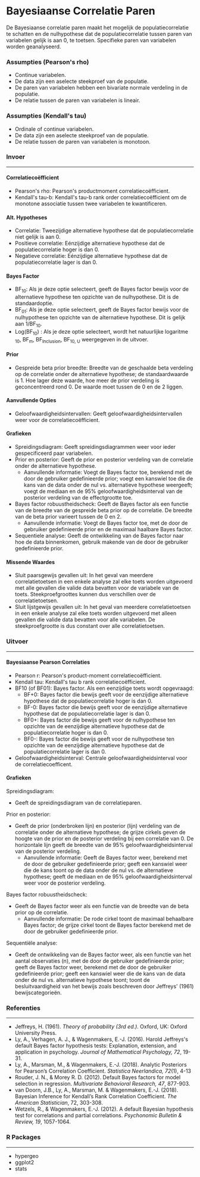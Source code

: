 Bayesiaanse Correlatie Paren
===

De Bayesiaanse correlatie paren maakt het mogelijk de populatiecorrelatie te schatten en de nulhypothese dat de populatiecorrelatie tussen paren van variabelen gelijk is aan 0, te toetsen. Specifieke paren van variabelen worden geanalyseerd.

### Assumpties (Pearson's rho)
- Continue variabelen.
- De data zijn een aselecte steekproef van de populatie.
- De paren van variabelen hebben een bivariate normale verdeling in de populatie.
- De relatie tussen de paren van variabelen is lineair.

### Assumpties (Kendall's tau)
- Ordinale of continue variabelen.
- De data zijn een aselecte steekproef van de populatie.
- De relatie tussen de paren van variabelen is monotoon.

### Invoer
---
#### Correlatiecoëfficient
- Pearson's rho: Pearson's productmoment correlatiecoëfficient. 
- Kendall's tau-b: Kendall's tau-b rank order correlatiecoëfficient om de monotone associatie tussen twee variabelen te kwantificeren.

#### Alt. Hypotheses
- Correlatie: Tweezijdige alternatieve hypothese dat de populatiecorrelatie niet gelijk is aan 0.
- Positieve correlatie: Eénzijdige alternatieve hypothese dat de populatiecorrelatie hoger is dan 0.
- Negatieve correlatie: Eénzijdige alternatieve hypothese dat de populatiecorrelatie lager is dan 0.

#### Bayes Factor  
- BF<sub>10</sub>: Als je deze optie selecteert, geeft de Bayes factor bewijs voor de alternatieve hypothese ten opzichte van de nulhypothese. Dit is de standaardoptie. 
- BF<sub>01</sub>: Als je deze optie selecteert, geeft de Bayes factor bewijs voor de nulhypothese ten opzichte van de alternatieve hypothese. Dit is gelijk aan 1/BF<sub>10</sub>.
- Log(BF<sub>10</sub>) : Als je deze optie selecteert, wordt het natuurlijke logaritme <sub>10</sub>, BF<sub>m</sub>, BF<sub>Inclusion</sub>, BF<sub>10, U</sub> weergegeven in de uitvoer.

#### Prior
- Gespreide beta prior breedte: Breedte van de geschaalde beta verdeling op de correlatie onder de alternatieve hypothese; de standaardwaarde is 1. Hoe lager deze waarde, hoe meer de prior verdeling is geconcentreerd rond 0. De waarde moet tussen de 0 en de 2 liggen. 

#### Aanvullende Opties
- Geloofwaardigheidsintervallen: Geeft geloofwaardigheidsintervallen weer voor de correlatiecoëfficient.

#### Grafieken
- Spreidingsdiagram: Geeft spreidingsdiagrammen weer voor ieder gespecificeerd paar variabelen. 
- Prior en posterior: Geeft de prior en posterior verdeling van de correlatie onder de alternatieve hypothese.
  - Aanvullende informatie: Voegt de Bayes factor toe, berekend met de door de gebruiker gedefinieerde prior; voegt een kanswiel toe die de kans van de data onder de nul vs. alternatieve hypothese weergeeft; voegt de mediaan en de 95% geloofwaardigheidsinterval van de posterior verdeling van de effectgrootte toe. 
- Bayes factor robuustheidscheck: Geeft de Bayes factor als een functie van de breedte van de gespreide beta prior op de correlatie. De breedte van de beta prior varieert tussen de 0 en 2. 
  - Aanvullende informatie: Voegt de Bayes factor toe, met de door de gebruiker gedefinieerde prior en de maximaal haalbare Bayes factor. 
- Sequentiele analyse: Geeft de ontwikkeling van de Bayes factor naar hoe de data binnenkomen, gebruik makende van de door de gebruiker gedefinieerde prior. 

#### Missende Waardes
  - Sluit paarsgewijs gevallen uit: In het geval van meerdere correlatietoetsen in een enkele analyse zal elke toets worden uitgevoerd met alle gevallen die valide data bevatten voor de variabele van de toets. Steekproefgroottes kunnen dus verschillen over de correlatietoetsen. 
  - Sluit lijstgewijs gevallen uit: In het geval van meerdere correlatietoetsen in een enkele analyse zal elke toets worden uitgevoerd met alleen gevallen die valide data bevatten voor alle variabelen. De steekproefgrootte is dus constant over alle correlatietoetsen. 

### Uitvoer 
---
#### Bayesiaanse Pearson Correlaties
- Pearson r: Pearson's product-moment correlatiecoëfficient.
- Kendall tau:  Kendall's tau b rank correlatiecoëfficient.
- BF10 (of BF01): Bayes factor. Als een eenzijdige toets wordt opgevraagd:
  - BF+0: Bayes factor die bewijs geeft voor de eenzijdige alternatieve hypothese dat de populatiecorrelatie hoger is dan 0. 
  - BF-0: Bayes factor die bewijs geeft voor de eenzijdige alternatieve hypothese dat de populatiecorrelatie lager is dan 0. 
  - BF0+: Bayes factor die bewijs geeft voor de nulhypothese ten opzichte van de eenzijdige alternatieve hypothese dat de populatiecorrelatie hoger is dan 0. 
  - BF0-: Bayes factor die bewijs geeft voor de nulhypothese ten opzichte van de eenzijdige alternatieve hypothese dat de populatiecorrelatie lager is dan 0. 
- Geloofwaardigheidsinterval: Centrale geloofwaardigheidsinterval voor de correlatiecoefficent. 

#### Grafieken
Spreidingsdiagram: 
- Geeft de spreidingsdiagram van de correlatieparen. 

Prior en posterior:
- Geeft de prior (onderbroken lijn) en posterior (lijn) verdeling van de correlatie onder de alternatieve hypothese; de grijze cirkels geven de hoogte van de prior en de posterior verdeling bij een correlatie van 0. De horizontale lijn geeft de breedte van de 95% geloofwaardigheidsinterval van de posterior verdeling. 
  - Aanvullende informatie: Geeft de Bayes factor weer, berekend met de door de gebruiker gedefinieerde prior; geeft een kanswiel weer die de kans toont op de data onder de nul vs. de alternatieve hypothese; geeft de mediaan en de 95% geloofwaardigheidsinterval weer voor de posterior verdeling. 

Bayes factor robuustheidscheck:
- Geeft de Bayes factor weer als een functie van de breedte van de beta prior op de correlatie. 
  - Aanvullende informatie: De rode cirkel toont de maximaal behaalbare Bayes factor; de grijze cirkel toont de Bayes factor berekend met de door de gebruiker gedefinieerde prior. 

Sequentiële analyse:
- Geeft de ontwikkeling van de Bayes factor weer, als een functie van het aantal observaties (n), met de door de gebruiker gedefinieerde prior; geeft de Bayes factor weer, berekend met de door de gebruiker gedefinieerde prior; geeft een kanswiel weer die de kans van de data onder de nul vs. alternatieve hypothese toont; toont de besluitvaardigheid van het bewijs zoals beschreven door Jeffreys' (1961) bewijscategorieën. 

### Referenties
---
- Jeffreys, H. (1961). *Theory of probability (3rd ed.)*. Oxford, UK: Oxford University Press.
- Ly, A., Verhagen, A. J., & Wagenmakers, E.-J. (2016). Harold Jeffreys's default Bayes factor hypothesis tests: Explanation, extension, and application in psychology. *Journal of Mathematical Psychology, 72*, 19-31.
- Ly, A., Marsman, M., & Wagenmakers, E.-J. (2018).  Analytic Posteriors for Pearson’s Correlation Coefficient. *Statistica Neerlandica, 72*(1), 4-13
- Rouder, J. N., & Morey R. D. (2012). Default Bayes factors for model selection in regression. *Multivariate Behavioral Research, 47*, 877-903.
- van Doorn, J.B., Ly, A., Marsman, M. & Wagenmakers, E.-J. (2018). Bayesian Inference for Kendall’s Rank Correlation Coefficient. *The American Statistician*,  72, 303-308.
- Wetzels, R., & Wagenmakers, E.-J. (2012). A default Bayesian hypothesis test for correlations and partial correlations. *Psychonomic Bulletin & Review, 19*, 1057-1064.

### R Packages
---
- hypergeo
- ggplot2
- stats
